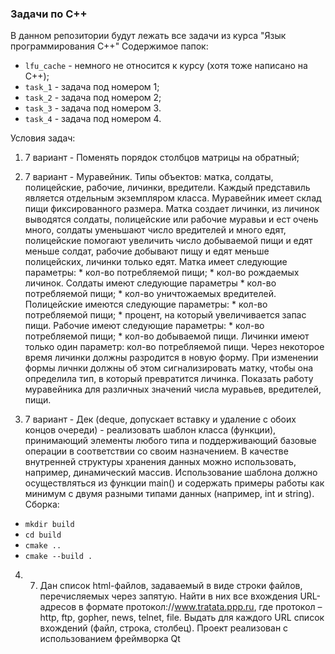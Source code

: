 ### Задачи по C++

В данном репозитории будут лежать все задачи из курса \"Язык программирования C++\"
Содержимое папок:
* `lfu_cache`  - немного не относится к курсу (хотя тоже написано на C++);
* `task_1` - задача под номером 1;
* `task_2` - задача под номером 2;
* `task_3` - задача под номером 3.
* `task_4` - задача под номером 4.

Условия задач:
1. 7 вариант - Поменять порядок столбцов матрицы на обратный;
2. 7 вариант - Муравейник. Типы объектов: матка, солдаты, полицейские, рабочие, личинки, вредители. Каждый представиль является отдельным экземпляром класса. Муравейник имеет склад пищи фиксированного размера. Матка создает личинки, из личинок выводятся солдаты, полицейские или рабочие муравьи и ест очень много, солдаты уменьшают число вредителей и много едят, полицейские помогают увеличить число добываемой пищи и едят меньше солдат, рабочие добывают пищу и едят меньше полицейских, личинки только едят. Матка имеет следующие параметры:
		* кол-во потребляемой пищи;
		* кол-во рождаемых личинок.
	Солдаты имеют следующие параметры
		* кол-во потребляемой пищи;
		* кол-во уничтожаемых вредителей.
	Полицейские имеются следующие параметры:
		* кол-во потребляемой пищи;
		* процент, на который увеличивается запас пищи.
	Рабочие имеют следующие параметры:
		* кол-во потребляемой пищи;
		* кол-во добываемой пищи.
	Личинки имеют только один параметр: кол-во потребляемой пищи. Через некоторое время личинки должны разродится в новую форму. При изменении формы личнки должны об этом сигнализировать матку, чтобы она определила тип, в который превратится личинка. Показать работу муравейника для различных значений числа муравьев, вредителей, пищи.

3. 7 вариант - Дек (deque, допускает вставку и удаление с обоих концов очереди) - реализовать шаблон класса (функции), принимающий элементы любого типа и поддерживающий базовые операции в соответствии со своим назначением. В качестве внутренней структуры хранения данных можно использовать, например, динамический массив. Использование шаблона должно осуществляться из функции main() и содержать примеры работы как минимум с двумя разными типами данных (например, int и string).
Сборка:
* `mkdir build`
* `cd build`
* `cmake ..`
* `cmake --build .`

4. 7. Дан список html-файлов, задаваемый в виде строки файлов, перечисляемых через запятую. Найти в них все вхождения URL-адресов в формате протокол://www.tratata.ppp.ru, где протокол – http, ftp, gopher, news, telnet, file. Выдать для каждого URL список вхождений (файл, строка, столбец). Проект реализован с использованием фреймворка Qt


